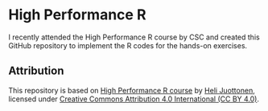 # High Performance R

I recently attended the High Performance R course by CSC and created this GitHub repository to implement the R codes for the hands-on exercises.

## Attribution

This repository is based on [High Performance R course](https://github.com/csc-training/high-performance-r) by [Heli Juottonen](https://github.com/helijuottonen), licensed under [Creative Commons Attribution 4.0 International (CC BY 4.0)](https://creativecommons.org/licenses/by/4.0/).

